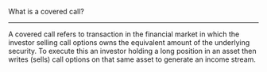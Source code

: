 What is a covered call?

---

A covered call refers to transaction in the financial market in which the investor selling call options owns the equivalent amount of the underlying security. To execute this an investor holding a long position in an asset then writes (sells) call options on that same asset to generate an income stream.
